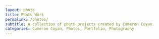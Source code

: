 ```yaml
---
layout: photo
title: Photo Work
permalink: /photos/
subtitle: A collection of photo projects created by Cameron Coyan.
categories: Cameron Coyan, Photos, Portfolio, Photography
---
```


